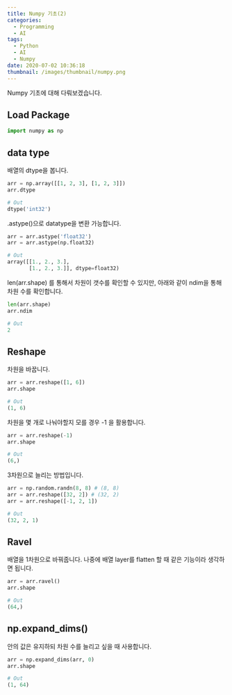 ```yaml
---
title: Numpy 기초(2)
categories:
  - Programming
  - AI
tags:
  - Python
  - AI
  - Numpy
date: 2020-07-02 10:36:18
thumbnail: /images/thumbnail/numpy.png
---
```


Numpy 기초에 대해 다뤄보겠습니다.

## Load Package

```python
import numpy as np
```

## data type

배열의 dtype을 봅니다.

```python
arr = np.array([[1, 2, 3], [1, 2, 3]])
arr.dtype

# Out
dtype('int32')
```

.astype()으로 datatype을 변환 가능합니다.

```python
arr = arr.astype('float32')
arr = arr.astype(np.float32)

# Out
array([[1., 2., 3.],
       [1., 2., 3.]], dtype=float32)
```

len(arr.shape) 를 통해서 차원이 갯수를 확인할 수 있지만, 아래와 같이 ndim을 통해 차원 수를 확인합니다.

```python
len(arr.shape)
arr.ndim

# Out
2
```

## Reshape

차원을 바꿉니다.

```python
arr = arr.reshape([1, 6])
arr.shape

# Out
(1, 6)
```

차원을 몇 개로 나눠야할지 모를 경우 -1 을 활용합니다.

```python
arr = arr.reshape(-1)
arr.shape

# Out
(6,)
```

3차원으로 늘리는 방법입니다.

```python
arr = np.random.randn(8, 8) # (8, 8)
arr = arr.reshape([32, 2]) # (32, 2)
arr = arr.reshape([-1, 2, 1])

# Out
(32, 2, 1)
```

## Ravel

배열을 1차원으로 바꿔줍니다. 나중에 배열 layer를 flatten 할 때 같은 기능이라 생각하면 됩니다.

```python
arr = arr.ravel()
arr.shape

# Out
(64,)
```

## np.expand_dims()

안의 값은 유지하되 차원 수를 늘리고 싶을 때 사용합니다.

```python
arr = np.expand_dims(arr, 0)
arr.shape

# Out
(1, 64)
```
